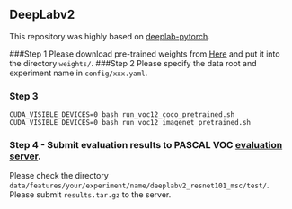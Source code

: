 ## DeepLabv2
This repository was highly based on [deeplab-pytorch](https://github.com/kazuto1011/deeplab-pytorch).

###Step 1
Please download pre-trained weights from [Here](https://drive.google.com/drive/folders/1nsXWLoK1w56iC9DE5jwdcqQDX8of4DH5?usp=share_link) and put it into the directory `weights/`.
###Step 2
Please specify the data root and experiment name in `config/xxx.yaml`.
### Step 3
```shell
CUDA_VISIBLE_DEVICES=0 bash run_voc12_coco_pretrained.sh
CUDA_VISIBLE_DEVICES=0 bash run_voc12_imagenet_pretrained.sh
```
### Step 4 - Submit evaluation results to PASCAL VOC [evaluation server](http://host.robots.ox.ac.uk:8080/).
Please check the directory `data/features/your/experiment/name/deeplabv2_resnet101_msc/test/`. Please submit `results.tar.gz` to the server.
